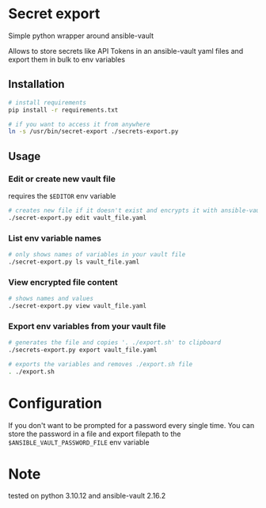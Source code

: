 # Secret export 
Simple python wrapper around ansible-vault

Allows to store secrets like API Tokens in an ansible-vault yaml files and export them in bulk to env variables

## Installation
```bash
# install requirements
pip install -r requirements.txt

# if you want to access it from anywhere
ln -s /usr/bin/secret-export ./secrets-export.py
```

## Usage
### Edit or create new vault file
requires the `$EDITOR` env variable
```bash
# creates new file if it doesn't exist and encrypts it with ansible-vault
./secret-export.py edit vault_file.yaml
```

### List env variable names
```bash
# only shows names of variables in your vault file
./secret-export.py ls vault_file.yaml
```

### View encrypted file content
```bash
# shows names and values 
./secret-export.py view vault_file.yaml 
```

### Export env variables from your vault file
```bash
# generates the file and copies '. ./export.sh' to clipboard
./secrets-export.py export vault_file.yaml

# exports the variables and removes ./export.sh file
. ./export.sh
```

# Configuration
If you don't want to be prompted for a password every single time. You can store the password in a file and export filepath to the `$ANSIBLE_VAULT_PASSWORD_FILE` env variable

# Note
tested on python 3.10.12 and ansible-vault 2.16.2